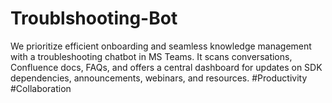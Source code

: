 # Troublshooting-Bot
We prioritize efficient onboarding and seamless knowledge management with a troubleshooting chatbot in MS Teams. It scans conversations, Confluence docs, FAQs, and offers a central dashboard for updates on SDK dependencies, announcements, webinars, and resources. #Productivity #Collaboration
